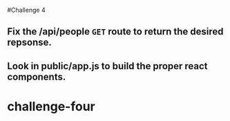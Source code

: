 #Challenge 4

## Fix the /api/people `GET` route to return the desired repsonse.

## Look in public/app.js to build the proper react components.
# challenge-four
